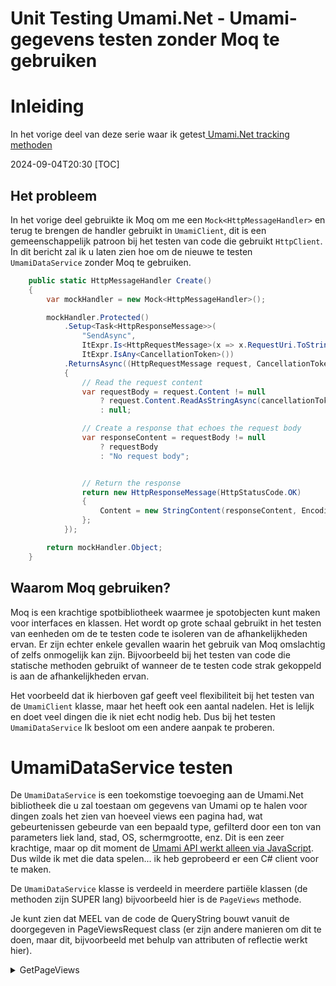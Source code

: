 # Unit Testing Umami.Net - Umami-gegevens testen zonder Moq te gebruiken

# Inleiding

In het vorige deel van deze serie waar ik getest[ Umami.Net tracking methoden ](/blog/unittestingumaminet)

<!--category-- xUnit, ASP.NET Core -->
<datetime class="hidden">2024-09-04T20:30</datetime>
[TOC]

## Het probleem

In het vorige deel gebruikte ik Moq om me een `Mock<HttpMessageHandler>` en terug te brengen de handler gebruikt in `UmamiClient`, dit is een gemeenschappelijk patroon bij het testen van code die gebruikt `HttpClient`. In dit bericht zal ik u laten zien hoe om de nieuwe te testen `UmamiDataService` zonder Moq te gebruiken.

```csharp
    public static HttpMessageHandler Create()
    {
        var mockHandler = new Mock<HttpMessageHandler>();

        mockHandler.Protected()
            .Setup<Task<HttpResponseMessage>>(
                "SendAsync",
                ItExpr.Is<HttpRequestMessage>(x => x.RequestUri.ToString().Contains("api/send")),
                ItExpr.IsAny<CancellationToken>())
            .ReturnsAsync((HttpRequestMessage request, CancellationToken cancellationToken) =>
            {
                // Read the request content
                var requestBody = request.Content != null
                    ? request.Content.ReadAsStringAsync(cancellationToken).Result
                    : null;

                // Create a response that echoes the request body
                var responseContent = requestBody != null
                    ? requestBody
                    : "No request body";


                // Return the response
                return new HttpResponseMessage(HttpStatusCode.OK)
                {
                    Content = new StringContent(responseContent, Encoding.UTF8, "application/json")
                };
            });

        return mockHandler.Object;
    }
```

## Waarom Moq gebruiken?

Moq is een krachtige spotbibliotheek waarmee je spotobjecten kunt maken voor interfaces en klassen. Het wordt op grote schaal gebruikt in het testen van eenheden om de te testen code te isoleren van de afhankelijkheden ervan. Er zijn echter enkele gevallen waarin het gebruik van Moq omslachtig of zelfs onmogelijk kan zijn. Bijvoorbeeld bij het testen van code die statische methoden gebruikt of wanneer de te testen code strak gekoppeld is aan de afhankelijkheden ervan.

Het voorbeeld dat ik hierboven gaf geeft veel flexibiliteit bij het testen van de `UmamiClient` klasse, maar het heeft ook een aantal nadelen. Het is lelijk en doet veel dingen die ik niet echt nodig heb. Dus bij het testen `UmamiDataService` Ik besloot om een andere aanpak te proberen.

# UmamiDataService testen

De `UmamiDataService` is een toekomstige toevoeging aan de Umami.Net bibliotheek die u zal toestaan om gegevens van Umami op te halen voor dingen zoals het zien van hoeveel views een pagina had, wat gebeurtenissen gebeurde van een bepaald type, gefilterd door een ton van parameters liek land, stad, OS, schermgrootte, enz. Dit is een zeer krachtige, maar op dit moment de [Umami API werkt alleen via JavaScript](https://umami.is/docs/api/website-stats). Dus wilde ik met die data spelen... ik heb geprobeerd er een C# client voor te maken.

De `UmamiDataService` klasse is verdeeld in meerdere partiële klassen (de methoden zijn SUPER lang) bijvoorbeeld hier is de `PageViews` methode.

Je kunt zien dat MEEL van de code de QueryString bouwt vanuit de doorgegeven in PageViewsRequest class (er zijn andere manieren om dit te doen, maar dit, bijvoorbeeld met behulp van attributen of reflectie werkt hier).

<details>
<summary>GetPageViews</summary>
```csharp
    public async Task<UmamiResult<PageViewsResponseModel>> GetPageViews(PageViewsRequest pageViewsRequest)
    {
        if (await authService.LoginAsync() == false)
            return new UmamiResult<PageViewsResponseModel>(HttpStatusCode.Unauthorized, "Failed to login", null);
        // Start building the query string
        var queryParams = new List<string>
        {
            $"startAt={pageViewsRequest.StartAt}",
            $"endAt={pageViewsRequest.EndAt}",
            $"unit={pageViewsRequest.Unit.ToLowerString()}"
        };

        // Add optional parameters if they are not null
        if (!string.IsNullOrEmpty(pageViewsRequest.Timezone)) queryParams.Add($"timezone={pageViewsRequest.Timezone}");
        if (!string.IsNullOrEmpty(pageViewsRequest.Url)) queryParams.Add($"url={pageViewsRequest.Url}");
        if (!string.IsNullOrEmpty(pageViewsRequest.Referrer)) queryParams.Add($"referrer={pageViewsRequest.Referrer}");
        if (!string.IsNullOrEmpty(pageViewsRequest.Title)) queryParams.Add($"title={pageViewsRequest.Title}");
        if (!string.IsNullOrEmpty(pageViewsRequest.Host)) queryParams.Add($"host={pageViewsRequest.Host}");
        if (!string.IsNullOrEmpty(pageViewsRequest.Os)) queryParams.Add($"os={pageViewsRequest.Os}");
        if (!string.IsNullOrEmpty(pageViewsRequest.Browser)) queryParams.Add($"browser={pageViewsRequest.Browser}");
        if (!string.IsNullOrEmpty(pageViewsRequest.Device)) queryParams.Add($"device={pageViewsRequest.Device}");
        if (!string.IsNullOrEmpty(pageViewsRequest.Country)) queryParams.Add($"country={pageViewsRequest.Country}");
        if (!string.IsNullOrEmpty(pageViewsRequest.Region)) queryParams.Add($"region={pageViewsRequest.Region}");
        if (!string.IsNullOrEmpty(pageViewsRequest.City)) queryParams.Add($"city={pageViewsRequest.City}");

        // Combine the query parameters into a query string
        var queryString = string.Join("&", queryParams);

        // Make the HTTP request
        var response = await authService.HttpClient.GetAsync($"/api/websites/{WebsiteId}/pageviews?{queryString}");

        if (response.IsSuccessStatusCode)
        {
            logger.LogInformation("Successfully got page views");
            var content = await response.Content.ReadFromJsonAsync<PageViewsResponseModel>();
            return new UmamiResult<PageViewsResponseModel>(response.StatusCode, response.ReasonPhrase ?? "Success",
                content ?? new PageViewsResponseModel());
        }

        if (response.StatusCode == HttpStatusCode.Unauthorized)
        {
            await authService.LoginAsync();
            return await GetPageViews(pageViewsRequest);
        }

        logger.LogError("Failed to get page views");
        return new UmamiResult<PageViewsResponseModel>(response.StatusCode,
            response.ReasonPhrase ?? "Failed to get page views", null);
    }
```

</details>
Zoals je kunt zien bouwt dit eigenlijk gewoon een query string. Authenticeert de oproep (zie de [laatste artikel](/blog/unittestinglogginginaspnetcore) voor wat details hierover) en belt vervolgens naar de Umami API. Hoe testen we dit?

## Testen van de UmamiDataService

In tegenstelling tot het testen van UmamiClient, besloot ik om de `UmamiDataService` zonder Moq te gebruiken. In plaats daarvan creëerde ik een eenvoudige `DelegatingHandler` klas die me in staat stelt om het verzoek te ondervragen en dan een antwoord terug te geven. Dit is een veel eenvoudiger aanpak dan het gebruik van Moq en stelt me in staat om de `UmamiDataService` zonder de spot te hoeven drijven met de `HttpClient`.

In de onderstaande code kun je zien dat ik gewoon uitbreid `DelegatingHandler` en overschrijft de `SendAsync` methode. Deze methode stelt me in staat om het verzoek te inspecteren en een antwoord terug te geven op basis van het verzoek.

```csharp
public class UmamiDataDelegatingHandler : DelegatingHandler
{
    protected override async Task<HttpResponseMessage> SendAsync(HttpRequestMessage request,
        CancellationToken cancellationToken)
    {
        var absPath = request.RequestUri.AbsolutePath;
        switch (absPath)
        {
            case "/api/auth/login":
                var authContent = await request.Content.ReadFromJsonAsync<AuthRequest>(cancellationToken);
                if (authContent?.username == "username" && authContent?.password == "password")
                    return ReturnAuthenticatedMessage();
                else if (authContent?.username == "bad")
                {
                    return new HttpResponseMessage(HttpStatusCode.Unauthorized);
                }
                else
                {
                    return new HttpResponseMessage(HttpStatusCode.BadRequest);
                }
            default:

                if (absPath.StartsWith($"/api/websites/{Consts.WebSiteId}/pageviews"))
                {
                    var pageViews = GetParams<PageViewsRequest> (request);
                  
                    return ReturnPageViewsMessage(pageViews);
                }

                if (absPath.StartsWith($"/api/websites/{Consts.WebSiteId}/metrics"))
                {
                    var metricsRequest = GetParams<MetricsRequest>(request);
                    return ReturnMetrics(metricsRequest);
                }

                return new HttpResponseMessage(HttpStatusCode.NotFound);
        }
    }
 }
```

## Instellen

Het opzetten van de nieuwe `UmamiDataService` om deze handler te gebruiken is even eenvoudig.

```csharp
    public IServiceProvider GetServiceProvider (string username="username", string password="password")
    {
        var services = new ServiceCollection();
        var mockLogger = new FakeLogger<UmamiDataService>();
        var authLogger = new FakeLogger<AuthService>();
        services.AddScoped<ILogger<UmamiDataService>>(_ => mockLogger);
        services.AddScoped<ILogger<AuthService>>(_ => authLogger);
        services.SetupUmamiData(username, password);
        return  services.BuildServiceProvider();
        
    }
```

Je zult zien dat ik net het opzetten van de `ServiceCollection`, voeg de `FakeLogger<T>` (zie opnieuw de [laatste artikel voor details hierover](/blog/unittestinglogginginaspnetcore) en dan het opzetten van de `UmamiData` service met de gebruikersnaam en wachtwoord die ik wil gebruiken (zodat ik een storing kan testen).

Ik roep u dan op... `services.SetupUmamiData(username, password);` Dat is een extensie methode die ik heb gemaakt om de `UmamiDataService` met de `UmamiDataDelegatingHandler` en de `AuthService`;

```csharp
    public static void SetupUmamiData(this IServiceCollection services, string username="username", string password="password")
    {
        var umamiSettings = new UmamiDataSettings()
        {
            UmamiPath = Consts.UmamiPath,
            Username = username,
            Password = password,
            WebsiteId = Consts.WebSiteId
        };
        services.AddSingleton(umamiSettings);
        services.AddHttpClient<AuthService>((provider,client) =>
        {
            client.BaseAddress = new Uri(umamiSettings.UmamiPath);
            

        }).AddHttpMessageHandler<UmamiDataDelegatingHandler>()
            .SetHandlerLifetime(TimeSpan.FromMinutes(5));  //Set lifetime to five minutes

        services.AddScoped<UmamiDataDelegatingHandler>();
        services.AddScoped<UmamiDataService>();
    }
```

Je kunt zien dat dit is waar ik haak in de `UmamiDataDelegatingHandler` en de `AuthService` aan de `UmamiDataService`. De manier waarop dit is gestructureerd is dat de `AuthService` "eigen" de `HttpClient` en de `UmamiDataService` maakt gebruik van de `AuthService` om te bellen naar de Umami API met de `bearer` token en `BaseAddress` Ik ben er al klaar voor.

## De tests

Echt dit maakt eigenlijk het testen van dit echt heel eenvoudig. Het is gewoon een beetje verboos omdat ik ook de houtkap wilde testen. Alles wat het doet is posten via mijn `DelegatingHandler` en ik simuleer een reactie op basis van het verzoek.

```csharp
public class UmamiData_PageViewsRequest_Test : UmamiDataBase
{
    private readonly DateTime StartDate = DateTime.ParseExact("2021-10-01", "yyyy-MM-dd", null);
    private readonly DateTime EndDate = DateTime.ParseExact("2021-10-07", "yyyy-MM-dd", null);
    
    [Fact]
    public async Task SetupTest_Good()
    {
        var serviceProvider = GetServiceProvider();
        var umamiDataService = serviceProvider.GetRequiredService<UmamiDataService>();
        var authLogger = serviceProvider.GetRequiredService<ILogger<AuthService>>();
        var umamiDataLogger = serviceProvider.GetRequiredService<ILogger<UmamiDataService>>();
        var result = await umamiDataService.GetPageViews(StartDate, EndDate);
        var fakeAuthLogger = (FakeLogger<AuthService>)authLogger;
        FakeLogCollector collector = fakeAuthLogger.Collector; 
        IReadOnlyList<FakeLogRecord> logs = collector.GetSnapshot();
        Assert.Contains("Login successful", logs.Select(x => x.Message));
        
        var fakeUmamiDataLogger = (FakeLogger<UmamiDataService>)umamiDataLogger;
        FakeLogCollector umamiDataCollector = fakeUmamiDataLogger.Collector;
        IReadOnlyList<FakeLogRecord> umamiDataLogs = umamiDataCollector.GetSnapshot();
        Assert.Contains("Successfully got page views", umamiDataLogs.Select(x => x.Message));
        
        Assert.NotNull(result);
    }
}
```

### Simulatie van de respons

Om de reactie voor deze methode te simuleren, herinner je je dat ik deze lijn in de `UmamiDataDelegatingHandler`:

```csharp
  if (absPath.StartsWith($"/api/websites/{Consts.WebSiteId}/pageviews"))
                {
                    var pageViews = GetParams<PageViewsRequest> (request);
                  
                    return ReturnPageViewsMessage(pageViews);
                }
```

Het enige wat dit doet is info halen uit de querystring en een'realistische' respons construeren (op basis van Live Tests heb ik samengesteld, opnieuw heel weinig docs op dit). Je zult zien dat ik test voor het aantal dagen tussen de begin- en einddatum en dan een antwoord terug te geven met hetzelfde aantal dagen.

```csharp
    private static HttpResponseMessage ReturnPageViewsMessage(PageViewsRequest request)
    {
        var startAt = request.StartAt;
        var endAt = request.EndAt;
        var startDate = DateTimeOffset.FromUnixTimeMilliseconds(startAt).DateTime;
        var endDate = DateTimeOffset.FromUnixTimeMilliseconds(endAt).DateTime;
        var days = (endDate - startDate).Days;

        var pageViewsList = new List<PageViewsResponseModel.Pageviews>();
        var sessionsList = new List<PageViewsResponseModel.Sessions>();
        for(int i=0; i<days; i++)
        {
            
            pageViewsList.Add(new PageViewsResponseModel.Pageviews()
            {
                x = startDate.AddDays(i).ToString("yyyy-MM-dd"),
                y = i*4
            });
            sessionsList.Add(new PageViewsResponseModel.Sessions()
            {
                x = startDate.AddDays(i).ToString("yyyy-MM-dd"),
                y = i*8
            });
        }
        var pageViewResponse = new PageViewsResponseModel()
        {
            pageviews = pageViewsList.ToArray(),
            sessions = sessionsList.ToArray()
        };
        var json = JsonSerializer.Serialize(pageViewResponse);
        return new HttpResponseMessage(HttpStatusCode.OK)
        {
            Content = new StringContent(json, Encoding.UTF8, "application/json")
        };
    }
```

# Conclusie

Dus dat is het echt het is vrij eenvoudig om te testen een `HttpClient` verzoek zonder Moq te gebruiken en ik denk dat het op deze manier veel schoner is. Je verliest wel wat van de verfijning die mogelijk is gemaakt in Moq... maar voor eenvoudige tests als deze, denk ik dat het een goede ruil is.